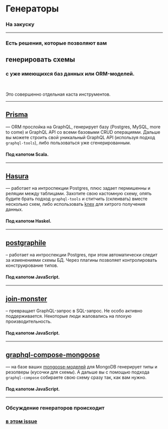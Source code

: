 # Генераторы

### На закуску

-----

### Есть решения, которые позволяют вам

## генерировать схемы

### с уже имеющихся баз данных или ORM-моделей.

<br/>

Это совершенно отдельная каста инструментов.

-----

## [Prisma](https://www.prisma.io/)

— ORM прослойка на GraphQL, генерирует базу (Postgres, MySQL, more to come) и GraphQL API со всеми базовыми CRUD операциями. Дальше вы можете строить свой уникальный GraphQL API (используя подход `graphql-tools`), либо пользоваться уже сгенерированным.

#### Под капотом Scala.

-----

## [Hasura](https://hasura.io/)

— работает на интроспекции Postgres, плюс задает пермишенны и реляции между таблицами. Захотите свою кастомную схему, опять будите брать подход `graphql-tools` и ститчить (склеивать) вместе несколько схем, либо использовать [knex](https://github.com/tgriesser/knex) для хитрого получения данных.

#### Под капотом Haskel.

-----

## [postgraphile](https://www.graphile.org/postgraphile/)

– работает на интроспекции Postgres, при этом автоматически следит за изменениями схемы БД. Через плагины позволяет контролировать конструирование типов.

#### Под капотом JavaScript.

-----

## [join-monster](https://join-monster.readthedocs.io/en/latest/)

– превращает GraphQL-запрос в SQL-запрос. Не особо активно поддерживается. Некоторые люди жаловались на плохую производительность.

#### Под капотом JavaScript.

-----

## [graphql-compose-mongoose](https://github.com/graphql-compose/graphql-compose-mongoose)

— на базе ваших [mongoose-моделей](https://mongoosejs.com/) для MongoDB генерирует типы и резолверы (кусочки для схемы). А дальше вы с помощью подхода `graphql-compose` собираете свою схему сразу так, как вам нужно.

#### Под капотом JavaScript.

-----

### Обсуждение генераторов происходит

### [в этом issue](https://github.com/nodkz/conf-talks/issues/20)